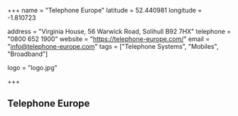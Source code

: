 +++
name = "Telephone Europe"
latitude = 52.440981
longitude = -1.810723

address = "Virginia House, 56 Warwick Road, Solihull B92 7HX"
telephone = "0800 652 1900"
website = "https://telephone-europe.com/"
email = "info@telephone-europe.com"
tags = ["Telephone Systems", "Mobiles", "Broadband"]

logo = "logo.jpg"

+++

## Telephone Europe

